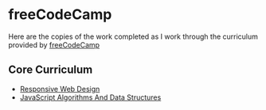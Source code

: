 # freeCodeCamp

Here are the copies of the work completed as I work through the curriculum provided by [freeCodeCamp](freecodecamp.org)

## Core Curriculum

* [Responsive Web Design](./001_ResponsiveWeb/)
* [JavaScript Algorithms And Data Structures](./002_JSAlgoAndDataStucts/)
